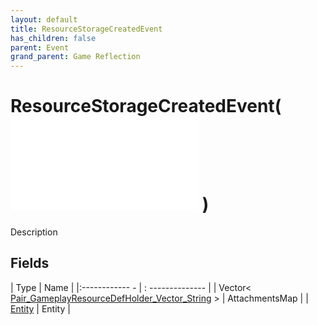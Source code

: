 ```yaml
---
layout: default
title: ResourceStorageCreatedEvent
has_children: false
parent: Event
grand_parent: Game Reflection
---
```

# ResourceStorageCreatedEvent( ![ EntityEventBase ](game-reflection/events/entity_event_base.md) )
Description 

## Fields
| Type | Name |
|:------------ - | : -------------- |
| Vector< [Pair_GameplayResourceDefHolder_Vector_String](game-reflection/classes/pair__gameplay_resource_def_holder__vector__string.md) > | AttachmentsMap |
| [Entity](game-reflection/classes/entity.md) | Entity |
